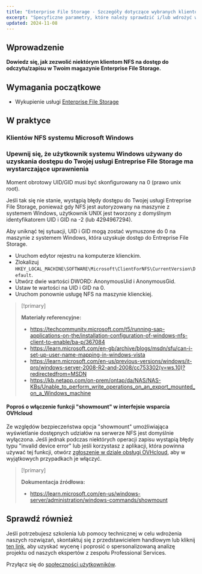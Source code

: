```yaml
---
title: "Enterprise File Storage - Szczegóły dotyczące wybranych klientów NFS"
excerpt: "Specyficzne parametry, które należy sprawdzić i/lub wdrożyć w odniesieniu do oferty Enterprise File Storage"
updated: 2024-11-08
---
```


## Wprowadzenie

**Dowiedz się, jak zezwolić niektórym klientom NFS na dostęp do odczytu/zapisu w Twoim magazynie Enterprise File Storage.**

## Wymagania początkowe

- Wykupienie usługi [Enterprise File Storage](/links/storage/enterprise-file-storage)

## W praktyce

### Klientów NFS systemu Microsoft Windows

### Upewnij się, że użytkownik systemu Windows używany do uzyskania dostępu do Twojej usługi Entreprise File Storage ma wystarczające uprawnienia

Moment obrotowy UID/GID musi być skonfigurowany na 0 (prawo unix root).

Jeśli tak się nie stanie, wystąpią błędy dostępu do Twojej usługi Entreprise File Storage, ponieważ gdy NFS jest autoryzowany na maszynie z systemem Windows, użytkownik UNIX jest tworzony z domyślnym identyfikatorem UID i GID na -2 (lub 4294967294).

Aby uniknąć tej sytuacji, UID i GID mogą zostać wymuszone do 0 na maszynie z systemem Windows, która uzyskuje dostęp do Entreprise File Storage.

- Uruchom edytor rejestru na komputerze klienckim.
- Zlokalizuj `HKEY_LOCAL_MACHINE\SOFTWARE\Microsoft\ClientForNFS\CurrentVersion\Default`.
- Utwórz dwie wartości DWORD: AnonymousUid i AnonymousGid.
- Ustaw te wartości na UID i GID na 0.
- Uruchom ponownie usługę NFS na maszynie klienckiej.

> [!primary]
>
> **Materiały referencyjne:**
>
> - <https://techcommunity.microsoft.com/t5/running-sap-applications-on-the/installation-configuration-of-windows-nfs-client-to-enable/ba-p/367084>
> - <https://learn.microsoft.com/en-gb/archive/blogs/msdn/sfu/can-i-set-up-user-name-mapping-in-windows-vista>
> - <https://learn.microsoft.com/en-us/previous-versions/windows/it-pro/windows-server-2008-R2-and-2008/cc753302(v=ws.10)?redirectedfrom=MSDN>
> - <https://kb.netapp.com/on-prem/ontap/da/NAS/NAS-KBs/Unable_to_perform_write_operations_on_an_export_mounted_on_a_Windows_machine>

#### Poproś o włączenie funkcji "showmount" w interfejsie wsparcia OVHcloud

Ze względów bezpieczeństwa opcja "showmount" umożliwiająca wyświetlanie dostępnych udziałów na serwerze NFS jest domyślnie wyłączona.
Jeśli jednak podczas niektórych operacji zapisu wystąpią błędy typu "invalid device error" lub jeśli korzystasz z aplikacji, która powinna używać tej funkcji, otwórz [zgłoszenie w dziale obsługi OVHcloud](https://help.ovhcloud.com/csm?id=csm_get_help), aby w wyjątkowych przypadkach je włączyć.

> [!primary]
>
> **Dokumentacja źródłowa:**
>
> - <https://learn.microsoft.com/en-us/windows-server/administration/windows-commands/showmount>

## Sprawdź również

Jeśli potrzebujesz szkolenia lub pomocy technicznej w celu wdrożenia naszych rozwiązań, skontaktuj się z przedstawicielem handlowym lub kliknij [ten link](/links/professional-services), aby uzyskać wycenę i poprosić o spersonalizowaną analizę projektu od naszych ekspertów z zespołu Professional Services.

Przyłącz się do [społeczności użytkowników](/links/community).

